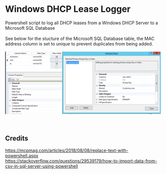 # Windows DHCP Lease Logger
Powershell script to log all DHCP leases from a Windows DHCP Server to a Microsoft SQL Database<br><br>
See below for the stucture of the Microsoft SQL Database table, the MAC address column is set to unique to prevent duplicates from being added.<br><br>
![Image of SQL](https://github.com/ITGoon/WinDHCPLeaseLogger/blob/master/DB_Setup.PNG)
<br><br><br>
## Credits
https://mcpmag.com/articles/2018/08/08/replace-text-with-powershell.aspx<br>
https://stackoverflow.com/questions/29539179/how-to-import-data-from-csv-in-sql-server-using-powershell


